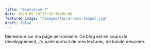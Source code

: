 ```yaml
---
title: "Bienvenue !"
date: 2020-05-20T23:33:39+02:00
featured_image: "/images/taira-nami-teapot.jpg"
draft: false
---
```


Bienvenue sur ma page personnelle. Ce blog est en cours de développement, j'y parle
surtout de mes lectures, de bande dessinée.
